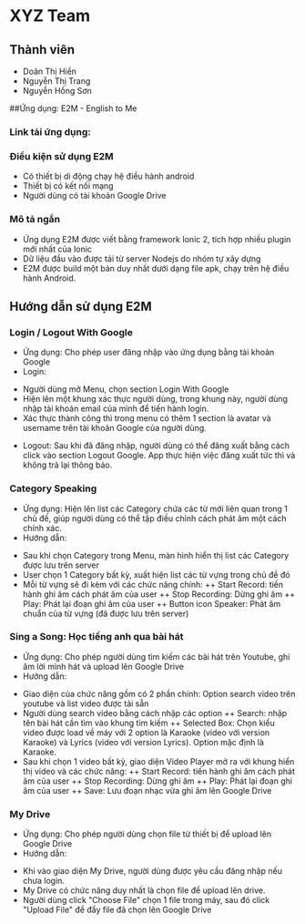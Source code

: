 # XYZ Team

## Thành viên
- Doãn Thị Hiền
- Nguyễn Thị Trang
- Nguyễn Hồng Sơn

##Ứng dụng: E2M - English to Me
### Link tải ứng dụng: 
### Điều kiện sử dụng E2M
- Có thiết bị di động chạy hệ điều hành android
- Thiết bị có kết nối mạng
- Người dùng có tài khoản Google Drive
### Mô tả ngắn
- Ứng dụng E2M được viết bằng framework Ionic 2, tích hợp nhiều plugin mới nhất của Ionic
- Dữ liệu đầu vào được tải từ server Nodejs do nhóm tự xây dựng
- E2M được build một bản duy nhất dưới dạng file apk, chạy trên hệ điều hành Android.
## Hướng dẫn sử dụng E2M
### Login / Logout With Google
- Ứng dụng: Cho phép user đăng nhập vào ứng dụng bằng tài khoản Google
- Login:
 + Người dùng mở Menu, chọn section Login With Google 
 + Hiện lên một khung xác thực người dùng, trong khung này, người dùng nhập tài khoản email của mình để tiến hành login.
 + Xác thực thành công thì trong menu có thêm 1 section là avatar và username trên tài khoản Google của người dùng.
- Logout: Sau khi đã đăng nhập, người dùng có thể đăng xuất bằng cách click vào section Logout Google. App thực hiện việc đăng xuất tức thì và không trả lại thông báo.

### Category Speaking
- Ứng dụng: Hiện lên list các Category chứa các từ mới liên quan trong 1 chủ đề, giúp người dùng có thể tập điều chỉnh cách phát âm một cách chính xác.
- Hướng dẫn:
+ Sau khi chọn Category trong Menu, màn hình hiển thị list các Category được lưu trên server
+ User chọn 1 Category bất kỳ, xuất hiện list các từ vựng trong chủ đề đó
+ Mỗi từ vựng sẽ đi kèm với các chức năng chính: 
 ++ Start Record: tiến hành ghi âm cách phát âm của user
 ++ Stop Recording: Dừng ghi âm
 ++ Play: Phát lại đoạn ghi âm của user
 ++ Button icon Speaker: Phát âm chuẩn của từ vựng (đã được lưu trên server)
### Sing a Song: Học tiếng anh qua bài hát
- Ứng dụng: Cho phép người dùng tìm kiếm các bài hát trên Youtube, ghi âm lời mình hát và upload lên Google Drive
- Hướng dẫn:
+ Giao diện của chức năng gồm có 2 phần chính: Option search video trên youtube và list video được tải sẵn
+ Người dùng search video bằng cách nhập các option
 ++ Search: nhập tên bài hát cần tìm vào khung tìm kiếm
 ++ Selected Box: Chọn kiểu video được load về máy với 2 option là Karaoke (video với version Karaoke) và Lyrics (video với version Lyrics). Option mặc định là Karaoke.
+ Sau khi chọn 1 video bất kỳ, giao diện Video Player mở ra với khung hiển thị video và các chức năng:
 ++ Start Record: tiến hành ghi âm cách phát âm của user
 ++ Stop Recording: Dừng ghi âm
 ++ Play: Phát lại đoạn ghi âm của user
 ++ Save: Lưu đoạn nhạc vừa ghi âm lên Google Drive
### My Drive
- Ứng dụng: Cho phép người dùng chọn file từ thiết bị để upload lên Google Drive
- Hướng dẫn:
+ Khi vào giao diện My Drive, người dùng được yêu cầu đăng nhập nếu chưa login.
+ My Drive có chức năng duy nhất là chọn file để upload lên drive.
+ Người dùng click "Choose File" chọn 1 file trong máy, sau đó click "Upload File" để đẩy file đã chọn lên Google Drive

 
 
 
